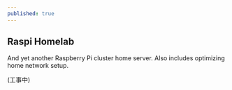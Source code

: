 ```yaml
---
published: true
---
```

## Raspi Homelab

And yet another Raspberry Pi cluster home server. Also includes optimizing home network setup.

(工事中)
